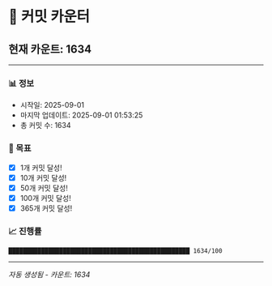 # 🔢 커밋 카운터

## 현재 카운트: 1634

---

### 📊 정보
- 시작일: 2025-09-01
- 마지막 업데이트: 2025-09-01 01:53:25
- 총 커밋 수: 1634

### 🎯 목표
- [x] 1개 커밋 달성!
- [x] 10개 커밋 달성!
- [x] 50개 커밋 달성!
- [x] 100개 커밋 달성!
- [x] 365개 커밋 달성!

### 📈 진행률
```
██████████████████████████████████████████████████ 1634/100
```

---
*자동 생성됨 - 카운트: 1634*
